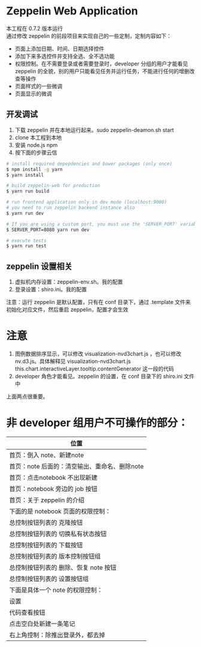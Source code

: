 # Zeppelin Web Application

本工程在 0.7.2 版本运行<br>
通过修改 zeppelin 的前段项目来实现自己的一些定制，定制内容如下：<br>

- 页面上添加日期、时间、日期选择控件
- 添加下来多选控件并支持全选、全不选功能
- 权限控制。在不需要登录或者需要登录时，developer 分组的用户才能看见 zeppelin 的全貌，别的用户只能看见任务并运行任务，不能进行任何的增删改查等操作
- 页面样式的一些微调
- 页面显示的微调

## 开发调试

1. 下载 zeppelin 并在本地运行起来。sudo zeppelin-deamon.sh start
2. clone 本工程到本地
3. 安装 node.js npm
4. 按下面的步骤云信

```sh
# install required depepdencies and bower packages (only once)
$ npm install -g yarn
$ yarn install

# build zeppelin-web for production
$ yarn run build

# run frontend application only in dev mode (localhost:9000)
# you need to run zeppelin backend instance also
$ yarn run dev

# If you are using a custom port, you must use the 'SERVER_PORT' variable to run the web application development mode
$ SERVER_PORT=8080 yarn run dev

# execute tests
$ yarn run test
```

## zeppelin 设置相关

1. 虚拟机内存设置：zeppelin-env.sh。我的配置
2. 登录设置：shiro.ini。我的配置

注意：运行 zeppelin 是默认配置，只有在 conf 目录下，通过 .template 文件来初始化对应文件，然后重启 zeppelin，配置才会生效

# 注意

1. 图例数据排序显示，可以修改 visualization-nvd3chart.js ，也可以修改 nv.d3.js。具体解释见 visualization-nvd3chart.js this.chart.interactiveLayer.tooltip.contentGenerator 这一段的代码
2. developer 角色才能看见。zeppelin 的设置，在 conf 目录下的 shiro.ini 文件中

上面两点很重要。

# 非 developer 组用户不可操作的部分：

| 位置
| ---------------------------
| 首页：倒入 note、新建note
| 首页：note 后面的：清空输出、重命名、删除note
| 首页：点击notebook 不出现新建
| 首页：notebook 旁边的 job 按钮
| 首页：关于 zeppelin 的介绍
| 下面的是 notebook 页面的权限控制：
| 总控制按钮列表的 克隆按钮
| 总控制按钮列表的 切换私有状态按钮
| 总控制按钮列表的 下载按钮
| 总控制按钮列表的 版本控制按钮组
| 总控制按钮列表的 删除、恢复 note 按钮
| 总控制按钮列表的 设置按钮组
| 下面是具体一个 note 的权限控制：
| 设置
| 代码查看按钮
| 点击空白处新建一条笔记
| 右上角控制：除推出登录外，都去掉
